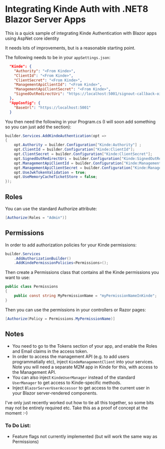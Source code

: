 # Integrating Kinde Auth with .NET8 Blazor Server Apps
This is a quick sample of integrating Kinde Authentication with Blazor apps using AspNet core identity

It needs lots of improvements, but is a reasonable starting point.

The following needs to be in your ```appSettings.json```:
```json
  "Kinde": {
    "Authority": "<From Kinde>",
    "ClientId": "<From Kinde>",
    "ClientSecret": "<From Kinde>",
    "ManagementApiClientId": "<From Kinde>",
    "ManagementApiClientSecret": "<From Kinde>",
    "SignedOutRedirectUri": "https://localhost:5001/signout-callback-oidc"
  },
  "AppConfig": {
    "BaseUrl": "https://localhost:5001"
  }
```

You then need the following in your Program.cs (I will soon add something so you can just add the section):
```csharp 
builder.Services.AddKindeAuthentication(opt =>
{
    opt.Authority = builder.Configuration["Kinde:Authority"] ;
    opt.ClientId = builder.Configuration["Kinde:ClientId"];
    opt.ClientSecret = builder.Configuration["Kinde:ClientSecret"];
    opt.SignedOutRedirectUri = builder.Configuration["Kinde:SignedOutRedirectUri"];
    opt.ManagementApiClientId = builder.Configuration["Kinde:ManagementApiClientId"];
    opt.ManagementApiClientSecret = builder.Configuration["Kinde:ManagementApiClientSecret"];
    opt.UseJwkTokenValidation = true;
    opt.UseMemoryCacheTicketStore = false;
}); 
```
## Roles
You can use the standard Authorize attribute:
```csharp
[Authorize(Roles = "Admin")]
```

## Permissions
In order to add authorization policies for your Kinde permissions:
```csharp
builder.Services
    .AddAuthorizationBuilder()
    .AddKindePermissionPolicies<Permissions>();
``` 
Then create a Permissions class that contains all the Kinde permissions you want to use:
```csharp
public class Permissions
{
    public const string MyPermissionName = "myPermissionNameInKinde";
}
```
Then you can use the permissions in your controllers or Razor pages:
```csharp
[Authorize(Policy = Permissions.MyPermissionName)]
```

## Notes
- You need to go to the Tokens section of your app, and enable the Roles and Email claims in the access token.
- In order to access the management API (e.g. to add users programmatially etc), inject ```KindeManagementClient``` into your services. Note you will need a separate M2M app in Kinde for this, with access to the Management API.
- You can also inject ```KindeUserManager``` instead of the standard ```UserManager``` to get access to Kinde-specific methods.
- Inject ```BlazorServerUserAccessor``` to get access to the current user in your Blazor server-rendered components.

I've only just recently worked out how to tie all this together, so some bits may not be entirely required etc. Take this as a proof of concept at the moment :-)

### To Do List:
- Feature flags not currently implemented (but will work the same way as Permissions)